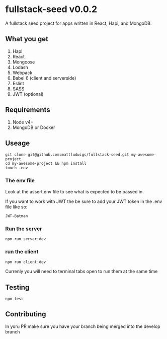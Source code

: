 # fullstack-seed v0.0.2

A fullstack seed project for apps written in React, Hapi, and MongoDB.

## What you get

1. Hapi
2. React
3. Mongoose
4. Lodash
5. Webpack
6. Babel 6 (client and serverside)
7. Eslint
8. SASS
9. JWT (optional)

## Requirements
1. Node v4+
2. MongoDB or Docker

## Useage

```
git clone git@github.com:mattludwigs/fullstack-seed.git my-awesome-project
cd my-awesome-project && npm install
touch .env
```

### The env file

Look at the assert.env file to see what is expected to be passed in.

If you want to work with JWT the be sure to add your JWT token in the .env file like so:

```
JWT-Batman
```

### Run the server

```
npm run server:dev
```

### run the client
```
npm run client:dev
```

Currenly you will need to terminal tabs open to run them at the same time

## Testing

```
npm test
```

## Contributing

In yoru PR make sure you have your branch being merged into the develop branch

